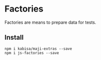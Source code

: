 # Factories

Factories are means to prepare data for tests.

## Install

```
npm i kabisa/maji-extras --save
npm i js-factories --save
```

